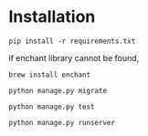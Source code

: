 # Installation

    pip install -r requirements.txt

if enchant library cannot be found,

    brew install enchant

    python manage.py migrate

    python manage.py test

    python manage.py runserver
